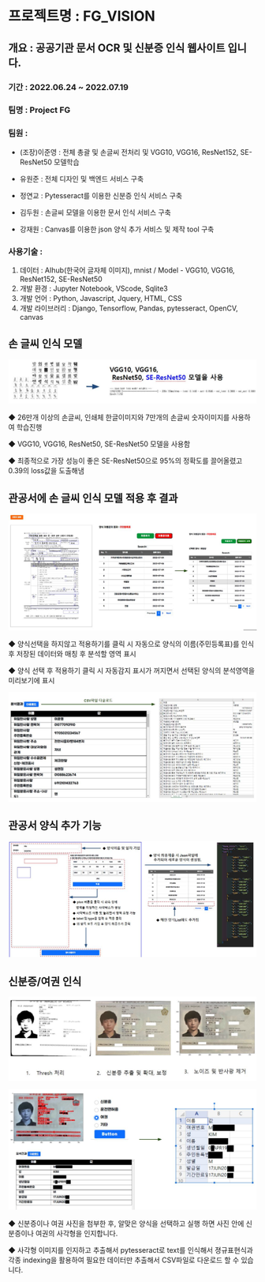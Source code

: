 # 프로젝트명 : FG_VISION

## 개요 : 공공기관 문서 OCR 및 신분증 인식 웹사이트 입니다.

### 기간 : 2022.06.24 ~ 2022.07.19

### 팀명 : Project FG

### 팀원 : 

 * (조장)이준영 :  전체 총괄 및 손글씨 전처리 및 VGG10, VGG16, ResNet152, SE-ResNet50 모델학습

 * 유원준 : 전체 디자인 및 백엔드 서비스 구축 

 * 정연교 : Pytesseract를 이용한 신분증 인식 서비스 구축

 * 김두원 : 손글씨 모델을 이용한 문서 인식 서비스 구축

 * 강재원 : Canvas를 이용한 json 양식 추가 서비스 및 제작 tool  구축

### 사용기술 : 
 1) 데이터 : AIhub(한국어 글자체 이미지), mnist / Model - VGG10, VGG16, ResNet152, SE-ResNet50
 2) 개발 환경 : Jupyter Notebook, VScode, Sqlite3
 3) 개발 언어 : Python, Javascript, Jquery, HTML, CSS
 4) 개발 라이브러리 : Django, Tensorflow, Pandas, pytesseract, OpenCV, canvas


## 손 글씨 인식 모델

![alt text](https://github.com/RockhoRockho/FG_Vision/blob/main/rmimg/rm1.JPG?raw=true)

◆ 26만개 이상의 손글씨, 인쇄체 한글이미지와 7만개의 손글씨 숫자이미지를  사용하여 학습진행

◆ VGG10, VGG16, ResNet50, SE-ResNet50 모델을 사용함

◆ 최종적으로 가장 성능이 좋은 SE-ResNet50으로 95%의 정확도를 끌어올렸고 0.39의 loss값을 도출해냄


## 관공서에 손 글씨 인식 모델 적용 후 결과

![alt text](https://github.com/RockhoRockho/FG_Vision/blob/main/rmimg/rm2.JPG?raw=true)

◆ 양식선택을 하지않고 적용하기를 클릭 시 자동으로 양식의 이름(주민등록표)를 인식 후 저장된 데이터와 매칭 후 분석할  영역 표시

◆ 양식 선택 후 적용하기 클릭 시 자동감지 표시가 꺼지면서 선택된 양식의 분석영역을 미리보기에 표시

![alt text](https://github.com/RockhoRockho/FG_Vision/blob/main/rmimg/rm3.JPG?raw=true)


## 관공서 양식 추가 기능

![alt text](https://github.com/RockhoRockho/FG_Vision/blob/main/rmimg/rm4.JPG?raw=true)

## 신분증/여권 인식

![alt text](https://github.com/RockhoRockho/FG_Vision/blob/main/rmimg/rm6.JPG?raw=true)

![alt text](https://github.com/RockhoRockho/FG_Vision/blob/main/rmimg/rm5.JPG?raw=true)

◆ 신분증이나 여권 사진을 첨부한 후, 알맞은 양식을 선택하고 실행 하면 사진 안에 신분증이나 여권의 사각형을 인지합니다.

◆ 사각형 이미지를 인지하고 추출해서 pytesseract로 text를 인식해서  졍규표현식과 각종 indexing을 활용하여 필요한 데이터만 추출해서 CSV파일로 다운로드 할 수 있습니다.




